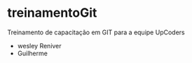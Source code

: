 # treinamentoGit
Treinamento de capacitação em GIT para a equipe UpCoders
- wesley
Reniver
- Guilherme